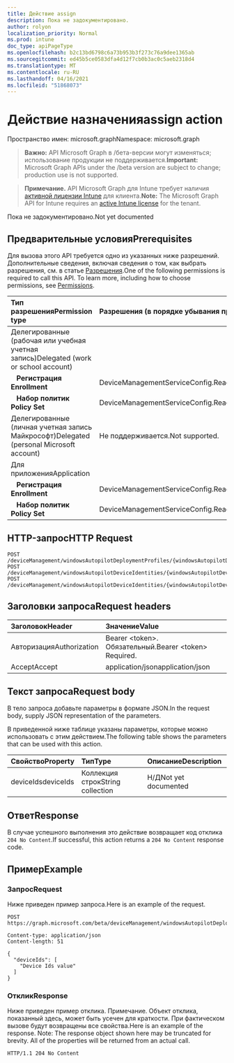 ```yaml
---
title: Действие assign
description: Пока не задокументировано.
author: rolyon
localization_priority: Normal
ms.prod: intune
doc_type: apiPageType
ms.openlocfilehash: b2c13bd6798c6a73b953b3f273c76a9dee1365ab
ms.sourcegitcommit: ed45b5ce0583dfa4d12f7cb0b3ac0c5aeb2318d4
ms.translationtype: MT
ms.contentlocale: ru-RU
ms.lasthandoff: 04/16/2021
ms.locfileid: "51868073"
---
```

# <a name="assign-action"></a><span data-ttu-id="30340-103">Действие назначения</span><span class="sxs-lookup"><span data-stu-id="30340-103">assign action</span></span>

<span data-ttu-id="30340-104">Пространство имен: microsoft.graph</span><span class="sxs-lookup"><span data-stu-id="30340-104">Namespace: microsoft.graph</span></span>

> <span data-ttu-id="30340-105">**Важно:** API Microsoft Graph в /бета-версии могут изменяться; использование продукции не поддерживается.</span><span class="sxs-lookup"><span data-stu-id="30340-105">**Important:** Microsoft Graph APIs under the /beta version are subject to change; production use is not supported.</span></span>

> <span data-ttu-id="30340-106">**Примечание.** API Microsoft Graph для Intune требует наличия [активной лицензии Intune](https://go.microsoft.com/fwlink/?linkid=839381) для клиента.</span><span class="sxs-lookup"><span data-stu-id="30340-106">**Note:** The Microsoft Graph API for Intune requires an [active Intune license](https://go.microsoft.com/fwlink/?linkid=839381) for the tenant.</span></span>

<span data-ttu-id="30340-107">Пока не задокументировано.</span><span class="sxs-lookup"><span data-stu-id="30340-107">Not yet documented</span></span>

## <a name="prerequisites"></a><span data-ttu-id="30340-108">Предварительные условия</span><span class="sxs-lookup"><span data-stu-id="30340-108">Prerequisites</span></span>
<span data-ttu-id="30340-p101">Для вызова этого API требуется одно из указанных ниже разрешений. Дополнительные сведения, включая сведения о том, как выбрать разрешения, см. в статье [Разрешения](/graph/permissions-reference).</span><span class="sxs-lookup"><span data-stu-id="30340-p101">One of the following permissions is required to call this API. To learn more, including how to choose permissions, see [Permissions](/graph/permissions-reference).</span></span>

|<span data-ttu-id="30340-111">Тип разрешения</span><span class="sxs-lookup"><span data-stu-id="30340-111">Permission type</span></span>|<span data-ttu-id="30340-112">Разрешения (в порядке убывания привилегий)</span><span class="sxs-lookup"><span data-stu-id="30340-112">Permissions (from most to least privileged)</span></span>|
|:---|:---|
|<span data-ttu-id="30340-113">Делегированные (рабочая или учебная учетная запись)</span><span class="sxs-lookup"><span data-stu-id="30340-113">Delegated (work or school account)</span></span>||
| <span data-ttu-id="30340-114">&nbsp;&nbsp; **Регистрация**</span><span class="sxs-lookup"><span data-stu-id="30340-114">&nbsp; &nbsp; **Enrollment**</span></span> | <span data-ttu-id="30340-115">DeviceManagementServiceConfig.ReadWrite.All</span><span class="sxs-lookup"><span data-stu-id="30340-115">DeviceManagementServiceConfig.ReadWrite.All</span></span>|
| <span data-ttu-id="30340-116">&nbsp;&nbsp; **Набор политик**</span><span class="sxs-lookup"><span data-stu-id="30340-116">&nbsp; &nbsp; **Policy Set**</span></span> | <span data-ttu-id="30340-117">DeviceManagementServiceConfig.ReadWrite.All</span><span class="sxs-lookup"><span data-stu-id="30340-117">DeviceManagementServiceConfig.ReadWrite.All</span></span>|
|<span data-ttu-id="30340-118">Делегированные (личная учетная запись Майкрософт)</span><span class="sxs-lookup"><span data-stu-id="30340-118">Delegated (personal Microsoft account)</span></span>|<span data-ttu-id="30340-119">Не поддерживается.</span><span class="sxs-lookup"><span data-stu-id="30340-119">Not supported.</span></span>|
|<span data-ttu-id="30340-120">Для приложения</span><span class="sxs-lookup"><span data-stu-id="30340-120">Application</span></span>||
| <span data-ttu-id="30340-121">&nbsp;&nbsp; **Регистрация**</span><span class="sxs-lookup"><span data-stu-id="30340-121">&nbsp; &nbsp; **Enrollment**</span></span> | <span data-ttu-id="30340-122">DeviceManagementServiceConfig.ReadWrite.All</span><span class="sxs-lookup"><span data-stu-id="30340-122">DeviceManagementServiceConfig.ReadWrite.All</span></span>|
| <span data-ttu-id="30340-123">&nbsp;&nbsp; **Набор политик**</span><span class="sxs-lookup"><span data-stu-id="30340-123">&nbsp; &nbsp; **Policy Set**</span></span> | <span data-ttu-id="30340-124">DeviceManagementServiceConfig.ReadWrite.All</span><span class="sxs-lookup"><span data-stu-id="30340-124">DeviceManagementServiceConfig.ReadWrite.All</span></span>|

## <a name="http-request"></a><span data-ttu-id="30340-125">HTTP-запрос</span><span class="sxs-lookup"><span data-stu-id="30340-125">HTTP Request</span></span>
<!-- {
  "blockType": "ignored"
}
-->
``` http
POST /deviceManagement/windowsAutopilotDeploymentProfiles/{windowsAutopilotDeploymentProfileId}/assign
POST /deviceManagement/windowsAutopilotDeviceIdentities/{windowsAutopilotDeviceIdentityId}/deploymentProfile/assign
POST /deviceManagement/windowsAutopilotDeviceIdentities/{windowsAutopilotDeviceIdentityId}/intendedDeploymentProfile/assign
```

## <a name="request-headers"></a><span data-ttu-id="30340-126">Заголовки запроса</span><span class="sxs-lookup"><span data-stu-id="30340-126">Request headers</span></span>
|<span data-ttu-id="30340-127">Заголовок</span><span class="sxs-lookup"><span data-stu-id="30340-127">Header</span></span>|<span data-ttu-id="30340-128">Значение</span><span class="sxs-lookup"><span data-stu-id="30340-128">Value</span></span>|
|:---|:---|
|<span data-ttu-id="30340-129">Авторизация</span><span class="sxs-lookup"><span data-stu-id="30340-129">Authorization</span></span>|<span data-ttu-id="30340-130">Bearer &lt;token&gt;. Обязательный.</span><span class="sxs-lookup"><span data-stu-id="30340-130">Bearer &lt;token&gt; Required.</span></span>|
|<span data-ttu-id="30340-131">Accept</span><span class="sxs-lookup"><span data-stu-id="30340-131">Accept</span></span>|<span data-ttu-id="30340-132">application/json</span><span class="sxs-lookup"><span data-stu-id="30340-132">application/json</span></span>|

## <a name="request-body"></a><span data-ttu-id="30340-133">Текст запроса</span><span class="sxs-lookup"><span data-stu-id="30340-133">Request body</span></span>
<span data-ttu-id="30340-134">В тело запроса добавьте параметры в формате JSON.</span><span class="sxs-lookup"><span data-stu-id="30340-134">In the request body, supply JSON representation of the parameters.</span></span>

<span data-ttu-id="30340-135">В приведенной ниже таблице указаны параметры, которые можно использовать с этим действием.</span><span class="sxs-lookup"><span data-stu-id="30340-135">The following table shows the parameters that can be used with this action.</span></span>

|<span data-ttu-id="30340-136">Свойство</span><span class="sxs-lookup"><span data-stu-id="30340-136">Property</span></span>|<span data-ttu-id="30340-137">Тип</span><span class="sxs-lookup"><span data-stu-id="30340-137">Type</span></span>|<span data-ttu-id="30340-138">Описание</span><span class="sxs-lookup"><span data-stu-id="30340-138">Description</span></span>|
|:---|:---|:---|
|<span data-ttu-id="30340-139">deviceIds</span><span class="sxs-lookup"><span data-stu-id="30340-139">deviceIds</span></span>|<span data-ttu-id="30340-140">Коллекция строк</span><span class="sxs-lookup"><span data-stu-id="30340-140">String collection</span></span>|<span data-ttu-id="30340-141">Н/Д</span><span class="sxs-lookup"><span data-stu-id="30340-141">Not yet documented</span></span>|



## <a name="response"></a><span data-ttu-id="30340-142">Ответ</span><span class="sxs-lookup"><span data-stu-id="30340-142">Response</span></span>
<span data-ttu-id="30340-143">В случае успешного выполнения это действие возвращает код отклика `204 No Content`.</span><span class="sxs-lookup"><span data-stu-id="30340-143">If successful, this action returns a `204 No Content` response code.</span></span>

## <a name="example"></a><span data-ttu-id="30340-144">Пример</span><span class="sxs-lookup"><span data-stu-id="30340-144">Example</span></span>

### <a name="request"></a><span data-ttu-id="30340-145">Запрос</span><span class="sxs-lookup"><span data-stu-id="30340-145">Request</span></span>
<span data-ttu-id="30340-146">Ниже приведен пример запроса.</span><span class="sxs-lookup"><span data-stu-id="30340-146">Here is an example of the request.</span></span>
``` http
POST https://graph.microsoft.com/beta/deviceManagement/windowsAutopilotDeploymentProfiles/{windowsAutopilotDeploymentProfileId}/assign

Content-type: application/json
Content-length: 51

{
  "deviceIds": [
    "Device Ids value"
  ]
}
```

### <a name="response"></a><span data-ttu-id="30340-147">Отклик</span><span class="sxs-lookup"><span data-stu-id="30340-147">Response</span></span>
<span data-ttu-id="30340-p102">Ниже приведен пример отклика. Примечание. Объект отклика, показанный здесь, может быть усечен для краткости. При фактическом вызове будут возвращены все свойства.</span><span class="sxs-lookup"><span data-stu-id="30340-p102">Here is an example of the response. Note: The response object shown here may be truncated for brevity. All of the properties will be returned from an actual call.</span></span>
``` http
HTTP/1.1 204 No Content
```







